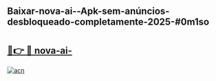 ## Baixar-nova-ai--Apk-sem-anúncios-desbloqueado-completamente-2025-#0m1so

# <h2><a href="https://ainizakaria.my?title=nova-ai-&ref=20M">🔗👉 🔴 nova-ai-</a></h2>

[![acn](https://github.com/user-attachments/assets/0f9c940e-d8b0-45ae-aac7-cd30a18b3e1c)](https://ainizakaria.my?title=nova-ai-&ref=20M)

